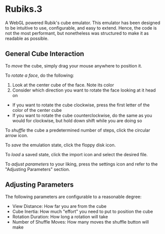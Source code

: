 # Rubiks.3
A WebGL powered Rubik's cube emulator. This emulator has been designed to be
intuitive to use, configurable, and easy to extend. Hence, the code is not the
most performant, but nonetheless was structured to make it as readable as
possible.

## General Cube Interaction
To *move* the cube, simply drag your mouse anywhere to position it.

To *rotate a face*, do the following:
1. Look at the center cube of the face. Note its color
2. Consider which direction you want to rotate the face looking at it head on
  - If you want to rotate the cube clockwise, press the first letter of the
  color of the center cube
  - If you want to rotate the cube counterclockwise, do the same as you would
  for clockwise, but hold down shift while you are doing so

To *shuffle* the cube a predetermined number of steps, click the circular arrow
icon.

To *save* the emulation state, click the floppy disk icon.

To *load* a saved state, click the import icon and select the desired file.

To *adjust parameters* to your liking, press the settings icon and refer to the
"Adjusting Parameters" section.

## Adjusting Parameters
The following parameters are configurable to a reasonable degree:
- View Distance: How far you are from the cube
- Cube Inertia: How much "effort" you need to put to position the cube
- Rotation Duration: How long a rotation will take
- Number of Shuffle Moves: How many moves the shuffle button will make   
